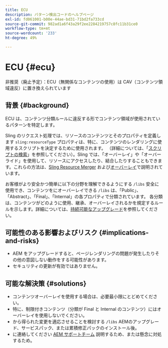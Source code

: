 ```yaml
---
title: ECU
description: パターン検出コードのヘルプページ
exl-id: fd061001-b00e-44ae-bd31-71bd2fa733cd
source-git-commit: 982ad1a6f43a29f2ee2284219757c8fc11b31ce0
workflow-type: tm+mt
source-wordcount: '233'
ht-degree: 49%

---
```


# ECU {#ecu}

非推奨（廃止予定）：ECU（無関係なコンテンツの使用）は CAV（コンテンツ領域違反）に置き換えられています

## 背景 {#background}

ECU は、コンテンツ分類ルールに違反する形でコンテンツ領域が使用されているパターンを特定します。

Sling のリクエスト処理では、リソースのコンテンツとそのプロパティを定義します `sling:resourceType` プロパティは、特に、コンテンツのレンダリングに使用するスクリプトを決定するために使用されます。 （詳細については、「[スクリプトの検索](https://experienceleague.adobe.com/en/docs/experience-manager-65/content/implementing/developing/introduction/the-basics#locating-the-script)」を参照してください）。Sling では、「オーバーレイ」や「オーバーライド」を使用して、リソースにアクセスしたり、結合したりすることもできます。これらの方法は、[Sling Resource Merger](https://experienceleague.adobe.com/en/docs/experience-manager-65/content/implementing/developing/platform/sling-resource-merger) および[オーバーレイ](https://experienceleague.adobe.com/en/docs/experience-manager-65/content/implementing/developing/platform/overlays)で説明されています。

お客様がより安全かつ簡単に以下の分野を理解できるようにする `/libs` 安全に使用でき、コンテンツをにオーバーレイできる `/libs` は、「Public」、「Abstract」、「Final」、「Internal」の各プロパティで分類されています。 各分類は、コンテンツがどのように使用、継承、オーバーレイされるかを規定するルールを示します。詳細については、[持続可能なアップグレード](https://experienceleague.adobe.com/en/docs/experience-manager-65/content/implementing/deploying/upgrading/sustainable-upgrades)を参照してください。

## 可能性のある影響およびリスク {#implications-and-risks}

* AEM をアップグレードすると、ページレンダリングの問題が発生したりその他の意図しない動作をする可能性があります。
* セキュリティの更新が有効ではありません。

## 可能な解決策 {#solutions}

* コンテンツオーバーレイを使用する場合は、必要最小限にとどめてください。
* 特に、制限付きコンテンツ（分類が Final と Internal のコンテンツ）にはオーバーレイを使用しないでください。
* から得られた変更を適応させることを検討する `/libs` AEMのアップグレード、サービスパック、または累積修正パックのインストール後。
* に連絡してください [AEM サポートチーム](https://helpx.adobe.com/jp/enterprise/using/support-for-experience-cloud.html) 説明するため、または懸念に対処するため。
